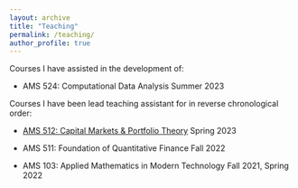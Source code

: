 ```yaml
---
layout: archive
title: "Teaching"
permalink: /teaching/
author_profile: true
---
```


Courses I have assisted in the development of:

 - AMS 524: Computational Data Analysis Summer 2023

Courses I have been lead teaching assistant for in reverse chronological order:

- [AMS 512: Capital Markets & Portfolio Theory](https://www3.ams.stonybrook.edu/~frey/Instruction/Spring2023/AMS512/index.html) Spring 2023

- AMS 511: Foundation of Quantitative Finance  Fall 2022

- AMS 103: Applied Mathematics in Modern Technology Fall 2021, Spring 2022